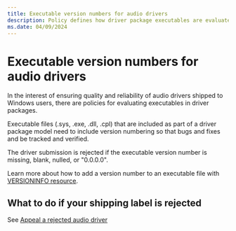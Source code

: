 ```yaml
---
title: Executable version numbers for audio drivers 
description: Policy defines how driver package executables are evaluated. 
ms.date: 04/09/2024
---
```

# Executable version numbers for audio drivers 

In the interest of ensuring quality and reliability of audio drivers shipped to Windows users, there are policies for evaluating executables in driver packages.

Executable files (.sys, .exe, .dll, .cpl) that are included as part of a driver package model need to include version numbering so that bugs and fixes and be tracked and verified.

The driver submission is rejected if the executable version number is missing, blank, nulled, or "0.0.0.0".

Learn more about how to add a version number to an executable file with [VERSIONINFO resource](/windows/desktop/menurc/versioninfo-resource).

## What to do if your shipping label is rejected

See [Appeal a rejected audio driver](appeal-rejected-audio-driver.md)
